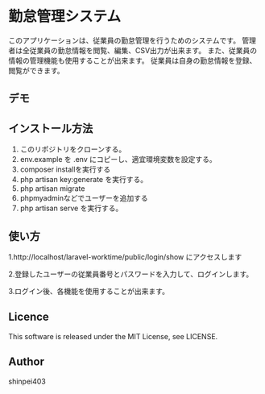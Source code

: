 勤怠管理システム
====
このアプリケーションは、従業員の勤怠管理を行うためのシステムです。
管理者は全従業員の勤怠情報を閲覧、編集、CSV出力が出来ます。
また、従業員の情報の管理機能も使用することが出来ます。
従業員は自身の勤怠情報を登録、閲覧ができます。

## デモ



## インストール方法
<ol>
  <li>このリポジトリをクローンする。</li>
  <li>env.example を .env にコピーし、適宜環境変数を設定する。</li>
  <li>composer installを実行する</li>
  <li>php artisan key:generate を実行する。</li>
  <li>php artisan migrate</li>
  <li>phpmyadminなどでユーザーを追加する</li>
  <li>php artisan serve を実行する。</li>
</ol>

## 使い方

  1.http://localhost/laravel-worktime/public/login/show にアクセスします<br>
  
  2.登録したユーザーの従業員番号とパスワードを入力して、ログインします。<br>
  
  3.ログイン後、各機能を使用することが出来ます。<br>
  
## Licence

This software is released under the MIT License, see LICENSE.

## Author
shinpei403



